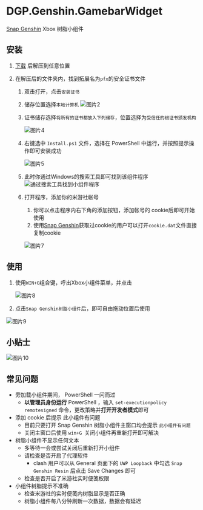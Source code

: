 # DGP.Genshin.GamebarWidget
[Snap Genshin](https://github.com/DGP-Studio/Snap.Genshin) Xbox 树脂小组件

## 安装
 1. [下载](https://github.com/DGP-Studio/DGP.Genshin.GamebarWidget/releases) 后解压到任意位置

2. 在解压后的文件夹内，找到拓展名为`pfx`的安全证书文件

   1. 双击打开，点击`安装证书`

   2. 储存位置选择`本地计算机` ![图片2](https://user-images.githubusercontent.com/52618207/155873209-c86df2c4-d240-43b8-a346-db9d004f1104.png)

   3. 证书储存选择`将所有的证书都放入下列储存`，位置选择为`受信任的根证书颁发机构`

      ![图片4](https://user-images.githubusercontent.com/52618207/155873397-911e7042-e626-4cd5-962c-64d0ba702b5a.png)

   4.  右键选中 `Install.ps1` 文件，选择在 PowerShell 中运行，并按照提示操作即可安装成功

       ![图片5](https://user-images.githubusercontent.com/52618207/155873441-ae5caa20-1fb9-4c07-8d46-5c304052cbe8.png)

   5. 此时你通过Windows的搜索工具即可找到该组件程序    
       ![通过搜索工具找到小组件程序](https://user-images.githubusercontent.com/10614984/155932570-d83f8c6d-6456-4530-9bec-c5d16a67e1f6.png)

   6. 打开程序，添加你的米游社帐号

      1. 你可以点击程序内右下角的添加按钮，添加帐号的 cookie后即可开始使用 
      2. 使用[Snap Genshin](https://github.com/DGP-Studio/Snap.Genshin)获取过cookie的用户可以打开`cookie.dat`文件直接复制cookie

      ![图片7](https://user-images.githubusercontent.com/52618207/155873480-d8a1392c-162e-45fe-b7ea-49d3ecf2b6c0.png)

## 使用
1. 使用` WIN+G `组合键，呼出Xbox小组件菜单，并点击

   ![图片8](https://user-images.githubusercontent.com/52618207/155873697-9a0095a8-ad16-42ed-b96e-451ae442944c.png)

2. 点击`Snap Genshin树脂小组件`后，即可自由拖动位置后使用

![图片9](https://user-images.githubusercontent.com/52618207/155873753-bc741026-e245-49e1-9d2f-ba82d0b353b9.png)
## 小贴士
![图片10](https://user-images.githubusercontent.com/52618207/155873824-1ffd4de3-d7c2-45f0-b8e9-60c1c1fd2984.png)

## 常见问题
- 旁加载小组件期间， PowerShell 一闪而过
  - **以管理员身份运行** PowerShell ，输入 `set-executionpolicy remotesigned` 命令，更改策略并**打开开发者模式**即可
- 添加 cookie 后提示 此小组件有问题
  - 目前只要打开 Snap Genshin 树脂小组件主窗口均会提示 `此小组件有问题`
  - 关闭主窗口后使用 `win+G `关闭小组件再重新打开即可解决
- 树脂小组件不显示任何文本
  - 多等待一会或尝试关闭后重新打开小组件
  - 请检查是否开启了代理软件
    - clash 用户可以从 General 页面下的 `UWP Loopback` 中勾选 `Snap Genshin Resin` 后点击 Save Changes 即可
  - 检查是否开启了米游社实时便笺权限 
- 小组件树脂提示不准确
  - 检查米游社的实时便笺内树脂显示是否正确
  - 树脂小组件每八分钟刷新一次数据，数据会有延迟
